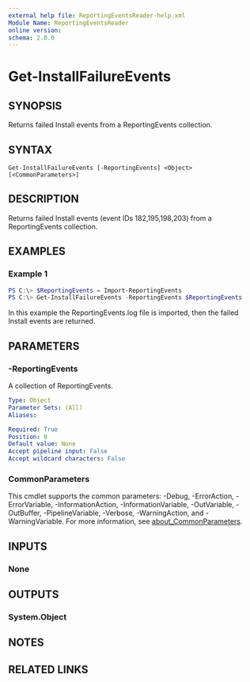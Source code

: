 ```yaml
---
external help file: ReportingEventsReader-help.xml
Module Name: ReportingEventsReader
online version:
schema: 2.0.0
---
```


# Get-InstallFailureEvents

## SYNOPSIS
Returns failed Install events from a ReportingEvents 
collection.

## SYNTAX

```
Get-InstallFailureEvents [-ReportingEvents] <Object> [<CommonParameters>]
```

## DESCRIPTION
Returns failed Install events (event IDs 182,195,198,203) from a ReportingEvents 
collection.

## EXAMPLES

### Example 1
```powershell
PS C:\> $ReportingEvents = Import-ReportingEvents
PS C:\> Get-InstallFailureEvents -ReportingEvents $ReportingEvents
```

In this example the ReportingEvents.log file is imported, then the failed 
Install events are returned.

## PARAMETERS

### -ReportingEvents
A collection of ReportingEvents.

```yaml
Type: Object
Parameter Sets: (All)
Aliases:

Required: True
Position: 0
Default value: None
Accept pipeline input: False
Accept wildcard characters: False
```

### CommonParameters
This cmdlet supports the common parameters: -Debug, -ErrorAction, -ErrorVariable, -InformationAction, -InformationVariable, -OutVariable, -OutBuffer, -PipelineVariable, -Verbose, -WarningAction, and -WarningVariable. For more information, see [about_CommonParameters](http://go.microsoft.com/fwlink/?LinkID=113216).

## INPUTS

### None

## OUTPUTS

### System.Object
## NOTES

## RELATED LINKS
